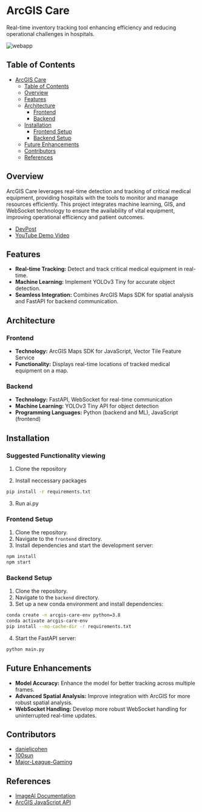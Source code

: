 # ArcGIS Care

Real-time inventory tracking tool enhancing efficiency and reducing operational challenges in hospitals.

![webapp](/media/webapp.png)

## Table of Contents

- [ArcGIS Care](#arcgis-care)
  - [Table of Contents](#table-of-contents)
  - [Overview](#overview)
  - [Features](#features)
  - [Architecture](#architecture)
    - [Frontend](#frontend)
    - [Backend](#backend)
  - [Installation](#installation)
    - [Frontend Setup](#frontend-setup)
    - [Backend Setup](#backend-setup)
  - [Future Enhancements](#future-enhancements)
  - [Contributors](#contributors)
  - [References](#references)

## Overview

ArcGIS Care leverages real-time detection and tracking of critical medical equipment, providing hospitals with the tools to monitor and manage resources efficiently. This project integrates machine learning, GIS, and WebSocket technology to ensure the availability of vital equipment, improving operational efficiency and patient outcomes.

- [DevPost]()
- [YouTube Demo Video]()

## Features

- **Real-time Tracking:** Detect and track critical medical equipment in real-time.
- **Machine Learning:** Implement YOLOv3 Tiny for accurate object detection.
- **Seamless Integration:** Combines ArcGIS Maps SDK for spatial analysis and FastAPI for backend communication.

## Architecture

### Frontend

- **Technology:** ArcGIS Maps SDK for JavaScript, Vector Tile Feature Service
- **Functionality:** Displays real-time locations of tracked medical equipment on a map.

### Backend

- **Technology:** FastAPI, WebSocket for real-time communication
- **Machine Learning:** YOLOv3 Tiny API for object detection
- **Programming Languages:** Python (backend and ML), JavaScript (frontend)

## Installation

### Suggested Functionality viewing

1. Clone the repository

2. Install neccessary packages
```sh
pip install -r requirements.txt
```

3. Run ai.py

### Frontend Setup

1. Clone the repository.
2. Navigate to the `frontend` directory.
3. Install dependencies and start the development server:

```sh
npm install
npm start
```

### Backend Setup

1. Clone the repository.
2. Navigate to the `backend` directory.
3. Set up a new conda environment and install dependencies:

```sh
conda create -n arcgis-care-env python=3.8
conda activate arcgis-care-env
pip install --no-cache-dir -r requirements.txt
```

4. Start the FastAPI server:

```sh
python main.py
```

## Future Enhancements

- **Model Accuracy:** Enhance the model for better tracking across multiple frames.
- **Advanced Spatial Analysis:** Improve integration with ArcGIS for more robust spatial analysis.
- **WebSocket Handling:** Develop more robust WebSocket handling for uninterrupted real-time updates.

## Contributors

- [danieljcohen](https://github.com/danieljcohen)
- [100sun](https://github.com/100sun)
- [Major-League-Gaming](https://github.com/Major-League-Gaming)

## References

- [ImageAI Documentation](https://imageai.readthedocs.io/en/latest/)
- [ArcGIS JavaScript API](https://developers.arcgis.com/javascript/latest/)
